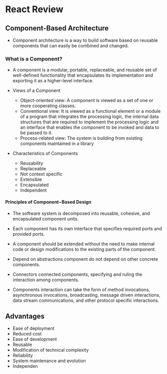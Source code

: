 # React Review

## Component-Based Architecture

- Component architecture is a way to build software based on reusable components that can easily be combined and changed.

### What is a Component?

- A component is a modular, portable, replaceable, and reusable set of well-defined functionality that encapsulates its implementation and exporting it as a higher-level interface.

- Views of a Component

  - Object-oriented view: A component is viewed as a set of one or more cooperating classes.
  - Conventional view: It is viewed as a functional element or a module of a program that integrates the processing logic, the internal data structures that are required to implement the processing logic and an interface that enables the component to be invoked and data to be passed to it.
  - Process-related view: The system is building from existing components maintained in a library

- Characteristics of Components

  - Reusability
  - Replaceable
  - Not context specific
  - Extensible
  - Encapsulated
  - Independent

#### Principles of Component−Based Design

- The software system is decomposed into reusable, cohesive, and encapsulated component units.

- Each component has its own interface that specifies required ports and provided ports.

- A component should be extended without the need to make internal code or design modifications to the existing parts of the component.

- Depend on abstractions component do not depend on other concrete components.

- Connectors connected components, specifying and ruling the interaction among components.

- Components interaction can take the form of method invocations, asynchronous invocations, broadcasting, message driven interactions, data stream communications, and other protocol specific interactions.

## Advantages

- Ease of deployment
- Reduced cost
- Ease of development
- Reusable
- Modification of technical complexity
- Reliability
- System maintenance and evolution
- Independen
